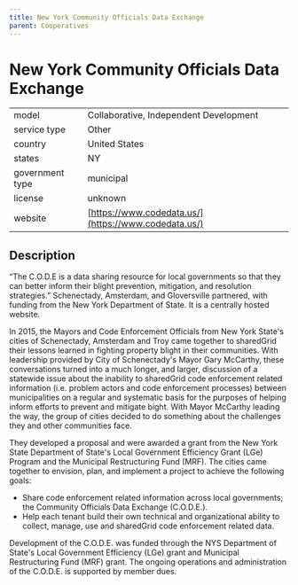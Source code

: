```yaml
---
title: New York Community Officials Data Exchange
parent: Cooperatives
---
```


# New York Community Officials Data Exchange

|                   |                                          |
|:------------------|:-----------------------------------------|
| model             | Collaborative, Independent Development
| service type      | Other
| country           | United States
| states            | NY
| government type   | municipal
| license           | unknown
| website           | [https://www.codedata.us/](https://www.codedata.us/)


## Description
“The C.O.D.E is a data sharing resource for local governments so that they can better inform their blight prevention, mitigation, and resolution strategies.” Schenectady, Amsterdam, and Gloversville partnered, with funding from the New York Department of State. It is a centrally hosted website.

In 2015, the Mayors and Code Enforcement Officials from New York State's cities of Schenectady, Amsterdam and Troy came together to sharedGrid their lessons learned in fighting property blight in their communities. With leadership provided by City of Schenectady's Mayor Gary McCarthy, these conversations turned into a much longer, and larger, discussion of a statewide issue about the inability to sharedGrid code enforcement related information (i.e. problem actors and code enforcement processes) between municipalities on a regular and systematic basis for the purposes of helping inform efforts to prevent and mitigate bight. With Mayor McCarthy leading the way, the group of cities decided to do something about the challenges they and other communities face.

They developed a proposal and were awarded a grant from the New York State Department of State's Local Government Efficiency Grant (LGe) Program and the Municipal Restructuring Fund (MRF). The cities came together to envision, plan, and implement a project to achieve the following goals: 
- Share code enforcement related information across local governments; the Community Officials Data Exchange (C.O.D.E.).
- Help each tenant build their own technical and organizational ability to collect, manage, use and sharedGrid code enforcement related data.

Development of the C.O.D.E. was funded through the NYS Department of State's Local Government Efficiency (LGe) grant and Municipal Restructuring Fund (MRF) grant. The ongoing operations and administration of the C.O.D.E. is supported by member dues.
